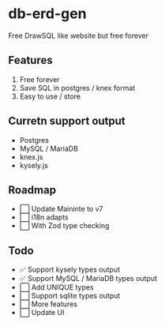 # db-erd-gen
Free DrawSQL like website but free forever  

## Features  
1. Free forever  
2. Save SQL in postgres / knex format  
3. Easy to use / store     

## Curretn support output  
- Postgres  
- MySQL / MariaDB  
- knex.js  
- kysely.js  

## Roadmap
- ⬜️ Update Maininte to v7
- ⬜️ i18n adapts
- ⬜️ With Zod type checking

## Todo
- ✅ Support kysely types output  
- ✅ Support MySQL / MariaDB types output  
- ⬜️ Add UNIQUE types  
- ⬜️ Support sqlite types output    
- ⬜️ More features  
- ⬜️ Update UI  
